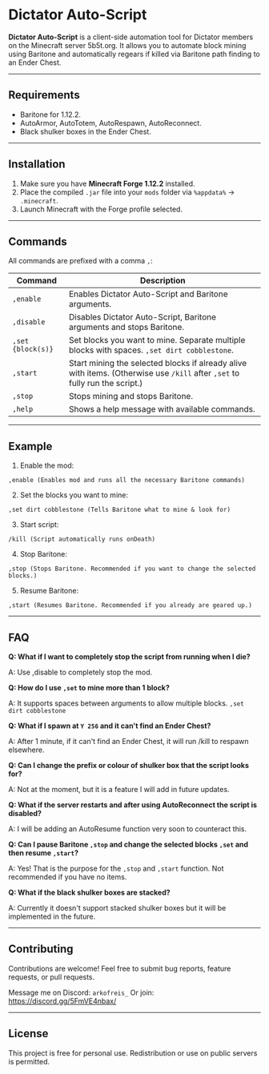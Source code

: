 # Dictator Auto-Script

**Dictator Auto-Script** is a client-side automation tool for Dictator members on the Minecraft server 5b5t.org. It allows you to automate block mining using Baritone and automatically regears if killed via Baritone path finding to an Ender Chest.

---

## Requirements

- Baritone for 1.12.2.
- AutoArmor, AutoTotem, AutoRespawn, AutoReconnect.
- Black shulker boxes in the Ender Chest.

---

## Installation

1. Make sure you have **Minecraft Forge 1.12.2** installed.
2. Place the compiled `.jar` file into your `mods` folder via `%appdata%` -> `.minecraft`.
3. Launch Minecraft with the Forge profile selected.

---

## Commands

All commands are prefixed with a comma `,`:

| Command | Description |
|---------|-------------|
| `,enable` | Enables Dictator Auto-Script and Baritone arguments. |
| `,disable` | Disables Dictator Auto-Script, Baritone arguments and stops Baritone. |
| `,set {block(s)}` | Set blocks you want to mine. Separate multiple blocks with spaces. `,set dirt cobblestone`. |
| `,start` | Start mining the selected blocks if already alive with items. (Otherwise use `/kill` after `,set` to fully run the script.) |
| `,stop` | Stops mining and stops Baritone. |
| `,help` | Shows a help message with available commands. |

---

## Example

1. Enable the mod:

```text
,enable (Enables mod and runs all the necessary Baritone commands)
```

2. Set the blocks you want to mine:

```text
,set dirt cobblestone (Tells Baritone what to mine & look for)
```

3. Start script:

```text
/kill (Script automatically runs onDeath)
```

4. Stop Baritone:

```text
,stop (Stops Baritone. Recommended if you want to change the selected blocks.)
```

5. Resume Baritone:

```text
,start (Resumes Baritone. Recommended if you already are geared up.)
```

---

## FAQ

**Q: What if I want to completely stop the script from running when I die?**

A: Use ,disable to completely stop the mod.


**Q: How do I use `,set` to mine more than 1 block?**

A: It supports spaces between arguments to allow multiple blocks. `,set dirt cobblestone`


**Q: What if I spawn at `Y 256` and it can't find an Ender Chest?**

A: After 1 minute, if it can't find an Ender Chest, it will run /kill to respawn elsewhere.


**Q: Can I change the prefix or colour of shulker box that the script looks for?**

A: Not at the moment, but it is a feature I will add in future updates.


**Q: What if the server restarts and after using AutoReconnect the script is disabled?**

A: I will be adding an AutoResume function very soon to counteract this.


**Q: Can I pause Baritone `,stop` and change the selected blocks `,set` and then resume `,start`?**

A: Yes! That is the purpose for the `,stop` and `,start` function. Not recommended if you have no items.


**Q: What if the black shulker boxes are stacked?**

A: Currently it doesn't support stacked shulker boxes but it will be implemented in the future.

---

## Contributing

Contributions are welcome! Feel free to submit bug reports, feature requests, or pull requests.

Message me on Discord: `arkofreis_` Or join: https://discord.gg/5FmVE4nbax/

---

## License

This project is free for personal use. Redistribution or use on public servers is permitted.

